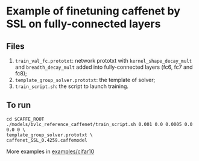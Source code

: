 # Example of finetuning caffenet by SSL on fully-connected layers
## Files
1. `train_val_fc.prototxt`: network prototxt with `kernel_shape_decay_mult` and `breadth_decay_mult` added into fully-connected layers (fc6, fc7 and fc8);
2. `template_group_solver.prototxt`: the template of solver;
3. `train_script.sh`: the script to launch training.
## To run
```
cd $CAFFE_ROOT
./models/bvlc_reference_caffenet/train_script.sh 0.001 0.0 0.0005 0.0 0.0 0 \
template_group_solver.prototxt \
caffenet_SSL_0.4259.caffemodel
```

More examples in [examples/cifar10](/examples/cifar10)
